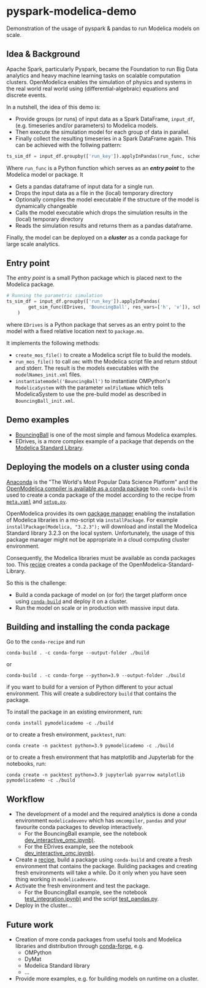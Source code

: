 # pyspark-modelica-demo
Demonstration of the usage of pyspark &amp; pandas to run Modelica models on scale.

## Idea & Background
Apache Spark, particularly Pyspark, became the Foundation to run Big Data analytics and heavy machine learning tasks on scalable computation clusters. OpenModelica enables the simulation of physics and systems in the real world real world using (differential-algebraic) equations and discrete events.

In a nutshell, the idea of this demo is:
- Provide groups (or runs) of input data as a Spark DataFrame, `input_df`, (e.g. timeseries and/or parameters) to Modelica models.
- Then execute the simulation model for each group of data in parallel.
- Finally collect the resulting timeseries in a Spark DataFrame again.
This can be achieved with the follwing pattern:
```python
ts_sim_df = input_df.groupby(['run_key']).applyInPandas(run_func, schema=r)
```
Where `run_func` is a Python function which serves as an ***entry point*** to the Modelica model or package. It
- Gets a pandas dataframe of input data for a single run.
- Drops the input data as a file in the (local) temporary directory
- Optionally compiles the model executable if the structure of the model is dynamically changeable
- Calls the model executable which drops the simulation results in the (local) temporary directory
- Reads the simulation results and returns them as a pandas dataframe.

Finally, the model can be deployed on a ***cluster*** as a conda package for large scale analytics.

## Entry point
The *entry point* is a small Python package which is placed next to the Modelica package.
```python
# Running the parametric simulation
ts_sim_df = input_df.groupby(['run_key']).applyInPandas(
        get_sim_func(EDrives, 'BouncingBall', res_vars=['h', 'v']), schema=res_schema
    )
```
where `EDrives` is a Python package that serves as an entry point to the model with a fixed relative location next to `package.mo`.

It implements the following methods:
- `create_mos_file()` to create a Modelica script file to build the models.
- `run_mos_file()` to call `omc` with the Modelica script file and return stdout and stderr. The result is the models executables with the `modelNames_init.xml` files.
- `instantiatemodel('BouncingBall')` to instantiate OMPython's `ModelicaSystem` with the parameter `xmlFileName` which tells ModelicaSystem to use the pre-build model as described in `BouncingBall_init.xml`.

## Demo examples
- [BouncingBall](notebooks/BouincingBall/README.md) is one of the most simple and famous Modelica examples.
- EDrives, is a more complex example of a package that depends on the [Modelica Standard Library](https://github.com/modelica/ModelicaStandardLibrary).

## Deploying the models on a cluster using conda
[Anaconda](https://anaconda.org) is the "The World's Most Popular Data Science Platform" and the [OpenModelica compiler is available as a conda package](https://anaconda.org/conda-forge/omcompiler) too. `conda-build` is used to create a conda package of the model according to the recipe from [`meta.yaml`](conda_recipe/meta.yaml) and [`setup.py`](src/setup.py).

OpenModelica provides its own [package manager](https://openmodelica.org/doc/OpenModelicaUsersGuide/latest/packagemanager.html) enabling the installation of Modelica libraries in a mo-script via `installPackage`. For example `installPackage(Modelica, "3.2.3");` will download and install the Modelica Standard library 3.2.3 on the local system. Unfortunately, the usage of this package manager might not be appropriate in a cloud computing cluster environment.

Consequently, the Modelica libraries must be available as conda packages too. This [recipe](https://github.com/joewa/staged-recipes/blob/main/recipes/omsl/meta.yaml) creates a conda package of the OpenModelica-Standard-Library.

So this is the challenge:
- Build a conda package of model on (or for) the target platform once using [`conda-build`](https://docs.conda.io/projects/conda-build/en/latest/index.html) and deploy it on a cluster.
- Run the model on scale or in production with massive input data.

## Building and installing the conda package
Go to the `conda-recipe` and run

    conda-build . -c conda-forge --output-folder ./build

or

    conda-build . -c conda-forge --python=3.9 --output-folder ./build

if you want to build for a version of Python different to your actual environment. This will create a subdirectory `build` that contains the package.

To install the package in an existing environment, run:

    conda install pymodelicademo -c ./build

or to create a fresh environment, `packtest`, run:

    conda create -n packtest python=3.9 pymodelicademo -c ./build

or to create a fresh environment that has matplotlib and Jupyterlab for the notebooks, run:

    conda create -n packtest python=3.9 jupyterlab pyarrow matplotlib pymodelicademo -c ./build

## Workflow
- The development of a model and the required analytics is done a conda environment `modelicadevenv` which has `omcompiler`, `pandas` and your favourite conda packages to develop interactively.
    - For the BouncingBall example, see the notebook [dev_interactive_omc.ipynb)](notebooks/BouncingBall/dev_interactive_omc/dev-interactive-omc.ipynb).
    - For the EDrives example, see the notebook [dev_interactive_omc.ipynb)](notebooks/EDrives/dev_interactive_omc/dev-interactive-omc.ipynb).
- Create a [recipe](conda_recipe/meta.yaml), build a package using `conda-build` and create a fresh environment that contains the package. Building packages and creating fresh environments will take a while. Do it only when you have seen thing working in `modelicadevenv`.
- Activate the fresh environment and test the package.
    - For the BouncingBall example, see the notebook [test_integration.ipynb)](notebooks/BouncingBall/test_integration.ipynb) and the script [test_pandas.py](notebooks/BouncingBall/test_pandas.py).
- Deploy in the cluster...

## Future work
- Creation of more conda packages from useful tools and Modelica libraries and distribution through [conda-forge](https://conda-forge.org/), e.g.
    - OMPython
    - DyMat
    - Modelica Standard library
    - ...
- Provide more examples, e.g. for building models on runtime on a cluster.
